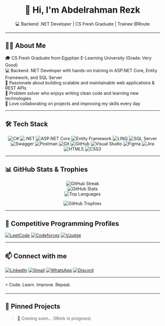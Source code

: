 <h1 align="center">👋 Hi, I'm Abdelrahman Rezk</h1>

<p align="center">💻 Backend .NET Developer | CS Fresh Graduate | Trainee @Route</p>

---

## 👨‍💻 About Me
🎓 CS Fresh Graduate from Egyptian E-Learning University (Grade: Very Good)  
💻 Backend .NET Developer with hands-on training in ASP.NET Core, Entity Framework, and SQL Server  
🚀 Passionate about building scalable and maintainable web applications & REST APIs  
🧠 Problem solver who enjoys writing clean code and learning new technologies  
🤝 Love collaborating on projects and improving my skills every day  

---

## 🛠 Tech Stack
<div align="center">

![C#](https://img.shields.io/badge/C%23-239120?style=for-the-badge&logo=c-sharp&logoColor=white)
![.NET](https://img.shields.io/badge/.NET-512BD4?style=for-the-badge&logo=dotnet&logoColor=white)
![ASP.NET Core](https://img.shields.io/badge/ASP.NET%20Core-5C2D91?style=for-the-badge&logo=dotnet&logoColor=white)
![Entity Framework](https://img.shields.io/badge/EF%20Core-512BD4?style=for-the-badge&logo=dotnet&logoColor=white)
![LINQ](https://img.shields.io/badge/LINQ-0078D7?style=for-the-badge&logo=c-sharp&logoColor=white)
![SQL Server](https://img.shields.io/badge/SQL%20Server-CC2927?style=for-the-badge&logo=microsoftsqlserver&logoColor=white)
![Swagger](https://img.shields.io/badge/Swagger-85EA2D?style=for-the-badge&logo=swagger&logoColor=black)
![Postman](https://img.shields.io/badge/Postman-FF6C37?style=for-the-badge&logo=postman&logoColor=white)
![Git](https://img.shields.io/badge/Git-F05032?style=for-the-badge&logo=git&logoColor=white)
![GitHub](https://img.shields.io/badge/GitHub-181717?style=for-the-badge&logo=github&logoColor=white)
![Visual Studio](https://img.shields.io/badge/Visual%20Studio-5C2D91?style=for-the-badge&logo=visualstudio&logoColor=white)
![Figma](https://img.shields.io/badge/Figma-F24E1E?style=for-the-badge&logo=figma&logoColor=white)
![Jira](https://img.shields.io/badge/Jira-0052CC?style=for-the-badge&logo=jira&logoColor=white)
![HTML5](https://img.shields.io/badge/HTML5-E34F26?style=for-the-badge&logo=html5&logoColor=white)
![CSS3](https://img.shields.io/badge/CSS3-1572B6?style=for-the-badge&logo=css3&logoColor=white)

</div>

---

## 📊 GitHub Stats & Trophies

<div align="center">

![GitHub Streak](https://streak-stats.demolab.com?user=Abdelrahman-Rezk203&theme=radical&hide_border=true&border_radius=10)  
![GitHub Stats](https://github-readme-stats.vercel.app/api?username=Abdelrahman-Rezk203&show_icons=true&theme=radical&hide_border=true&border_radius=10)  
![Top Languages](https://github-readme-stats.vercel.app/api/top-langs/?username=Abdelrahman-Rezk203&layout=compact&theme=radical&hide_border=true&border_radius=10)  

![GitHub Trophies](https://github-profile-trophy.vercel.app/?username=Abdelrahman-Rezk203&theme=radical&no-frame=true&no-bg=true&row=1&column=6)

</div>

---

## 🧩 Competitive Programming Profiles

[![LeetCode](https://img.shields.io/badge/LeetCode-FFA116?style=for-the-badge&logo=leetcode&logoColor=white)](https://leetcode.com/abdorezk203) 
[![Codeforces](https://img.shields.io/badge/Codeforces-1F8ACB?style=for-the-badge&logo=codeforces&logoColor=white)](https://codeforces.com/profile/abdorezk203) 
[![VJudge](https://img.shields.io/badge/VJudge-1E90FF?style=for-the-badge&logo=virtualbox&logoColor=white)](https://vjudge.net/user/abdorezk203)

---

## 📫 Connect with me

[![LinkedIn](https://img.shields.io/badge/LinkedIn-0A66C2?style=for-the-badge&logo=linkedin&logoColor=white)](https://www.linkedin.com/in/abdelrahman-rezk) 
[![Gmail](https://img.shields.io/badge/Gmail-D14836?style=for-the-badge&logo=gmail&logoColor=white)](mailto:abdorezk203@gmail.com) 
[![WhatsApp](https://img.shields.io/badge/WhatsApp-25D366?style=for-the-badge&logo=whatsapp&logoColor=white)](https://wa.me/201093038686) 
[![Discord](https://img.shields.io/badge/Discord-5865F2?style=for-the-badge&logo=discord&logoColor=white)](https://discordapp.com/users/abdelrahman_2222q)

---

⚡ Code. Learn. Improve. Repeat.

---

## 📌 Pinned Projects
> 🚧 Coming soon... (Work in progress)
